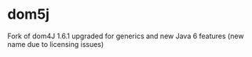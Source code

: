 dom5j
=====

Fork of dom4J 1.6.1 upgraded for generics and new Java 6 features (new name due to licensing issues)